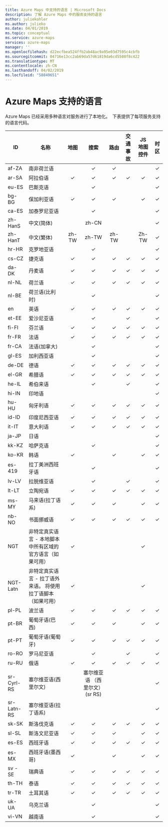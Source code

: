 ```yaml
---
title: Azure Maps 中支持的语言 | Microsoft Docs
description: 了解 Azure Maps 中的服务支持的语言
author: juliekohler
ms.author: julieko
ms.date: 04/01/2019
ms.topic: conceptual
ms.service: azure-maps
services: azure-maps
manager: ''
ms.openlocfilehash: d22ecfbea524ffb2ab48ac9a95e03d7595c4cbfb
ms.sourcegitcommit: 04716e13cc2ab69da57d61819da6cd5508f8c422
ms.translationtype: MT
ms.contentlocale: zh-CN
ms.lasthandoff: 04/02/2019
ms.locfileid: "58849651"
---
```

# <a name="azure-maps-supported-languages"></a>Azure Maps 支持的语言
Azure Maps 已经采用多种语言对服务进行了本地化。  下表提供了每项服务支持的语言代码。  
  

| ID         | 名称                   |  地图 | 搜索 | 路由 | 交通事故 | JS 地图控件 | 时区 |
|------------|------------------------|:-----:|:------:|:-------:|:-----------------:|:--------------:|:---------:|
| af-ZA      | 南非荷兰语              |       |    ✓   |    ✓    |                   |                |     ✓     |
| ar-SA      | 阿拉伯语                 |   ✓   |    ✓   |    ✓    |         ✓         |        ✓       |     ✓     |
| eu-ES      | 巴斯克语                 |       |    ✓   |         |                   |                |     ✓     |
| bg-BG      | 保加利亚语              |   ✓   |    ✓   |    ✓    |                   |        ✓       |     ✓     |
| ca-ES      | 加泰罗尼亚语                |       |    ✓   |         |                   |                |     ✓     |
| zh-HanS    | 中文(简体)   |       |  zh-CN |         |                   |                |     ✓     |
| zh-HanT    | 中文(繁体)  | zh-TW |  zh-TW |  zh-TW  |                   |      Zh-TW     |     ✓     |
| hr-HR      | 克罗地亚语               |       |    ✓   |         |                   |                |     ✓     |
| cs-CZ      | 捷克语                  |   ✓   |    ✓   |    ✓    |         ✓         |        ✓       |     ✓     |
| da-DK      | 丹麦语                 |   ✓   |    ✓   |    ✓    |         ✓         |        ✓       |     ✓     |
| nl-NL      | 荷兰语                  |   ✓   |    ✓   |    ✓    |         ✓         |        ✓       |     ✓     |
| nl-BE      | 荷兰语(比利时)        |       |    ✓   |         |                   |                |     ✓     |
| en         | 英语                |   ✓   |    ✓   |    ✓    |         ✓         |        ✓       |     ✓     |
| et-EE      | 爱沙尼亚语               |       |    ✓   |         |         ✓         |                |     ✓     |
| fi-FI      | 芬兰语                |   ✓   |    ✓   |    ✓    |         ✓         |        ✓       |     ✓     |
| fr-FR      | 法语                 |   ✓   |    ✓   |    ✓    |         ✓         |        ✓       |     ✓     |
| fr-CA      | 法语(加拿大)      |       |    ✓   |         |                   |                |     ✓     |
| gl-ES      | 加利西亚语               |       |    ✓   |         |                   |                |     ✓     |
| de-DE      | 德语                 |   ✓   |    ✓   |    ✓    |         ✓         |        ✓       |     ✓     |
| el-GR      | 希腊语                  |   ✓   |    ✓   |    ✓    |         ✓         |        ✓       |     ✓     |
| he-IL      | 希伯来语                 |       |    ✓   |         |         ✓         |                |     ✓     |
| hi-IN      | 印地语                  |       |        |         |                   |                |     ✓     |
| hu-HU      | 匈牙利语              |   ✓   |    ✓   |    ✓    |         ✓         |        ✓       |     ✓     |
| id-ID      | 印度尼西亚语             |   ✓   |    ✓    |    ✓    |         ✓         |        ✓       |     ✓     |
| it-IT      | 意大利语                |   ✓   |    ✓   |    ✓    |         ✓         |        ✓       |     ✓     |
| ja-JP      | 日语               |       |        |         |                   |                |     ✓     |
| kk-KZ      | 哈萨克语                 |       |    ✓   |         |                   |                |     ✓     |
| ko-KR      | 韩语                 |   ✓   |        |    ✓    |                   |        ✓       |     ✓     |
| es-419     | 拉丁美洲西班牙语 |       |    ✓   |         |                   |                |     ✓     |
| lv-LV      | 拉脱维亚语                |       |    ✓   |         |         ✓         |                |     ✓     |
| lt-LT      | 立陶宛语             |   ✓   |    ✓   |    ✓    |         ✓         |        ✓       |     ✓     |
| ms-MY      | 马来语(拉丁语系)          |   ✓   |    ✓   |    ✓    |                   |        ✓       |     ✓     |
| nb-NO      | 书面挪威语       |   ✓   |    ✓   |    ✓    |         ✓         |        ✓       |     ✓     |
| NGT        | 非特定真实语言 - 本地脚本中所有区域的官方语言（如果可用） |   ✓     |        |         |                   |      ✓          |         |
| NGT-Latn   | 非特定真实语言 - 拉丁语外来语。 将使用拉丁语脚本（如果可用） |   ✓     |        |         |                   |        ✓         |          |
| pl-PL      | 波兰语                 |   ✓   |    ✓   |    ✓    |         ✓         |        ✓       |     ✓     |
| pt-BR      | 葡萄牙语(巴西)    |   ✓   |    ✓   |    ✓    |                   |        ✓       |     ✓     |
| pt-PT      | 葡萄牙语(葡萄牙)  |   ✓   |    ✓   |    ✓    |         ✓         |        ✓       |     ✓     |
| ro-RO      | 罗马尼亚语               |       |    ✓    |         |         ✓         |                |     ✓     |
| ru-RU      | 俄语                |   ✓   |    ✓   |    ✓    |         ✓         |        ✓       |     ✓     |
| sr-Cyrl-RS | 塞尔维亚语(西里尔文)     |       |    塞尔维亚语 （西里尔文） (sr RS)   |         |                   |                |     ✓     |
| sr-Latn-RS | 塞尔维亚语(拉丁语系)        |       |        |         |                   |                |     ✓     |
| sk-SK      | 斯洛伐克语              |   ✓   |    ✓   |    ✓    |         ✓         |        ✓       |     ✓     |
| sl-SL      | 斯洛文尼亚语              |   ✓   |    ✓   |    ✓    |                   |        ✓       |     ✓     |
| es-ES      | 西班牙语                |   ✓   |    ✓   |    ✓    |         ✓         |        ✓       |     ✓     |
| es-MX      | 西班牙语(墨西哥)       |   ✓   |        |    ✓    |                   |        ✓       |     ✓     |
| sv -SE     | 瑞典语                |   ✓   |    ✓   |    ✓    |         ✓         |        ✓       |     ✓     |
| th-TH      | 泰语                   |   ✓   |    ✓   |    ✓    |         ✓         |        ✓       |     ✓     |
| tr-TR      | 土耳其语                |   ✓   |    ✓   |    ✓    |         ✓         |        ✓       |     ✓     |
| uk-UA      | 乌克兰语               |       |    ✓   |         |                   |                |     ✓     |
| vi-VN      | 越南语             |       |    ✓   |         |                   |                |     ✓     |
